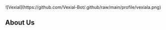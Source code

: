 <div align="center">
  ![Vexial](https://github.com/Vexial-Bot/.github/raw/main/profile/vexiala.png)
</div>

## About Us
